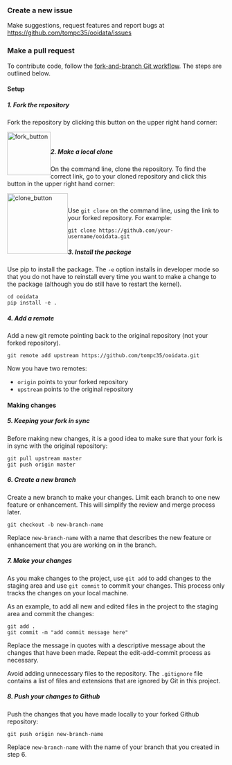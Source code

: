 ### Create a new issue

Make suggestions, request features and report bugs at https://github.com/tompc35/ooidata/issues

### Make a pull request

To contribute code, follow the [fork-and-branch Git workflow](https://blog.scottlowe.org/2015/01/27/using-fork-branch-git-workflow/). The steps are outlined below.

#### Setup

##### 1. Fork the repository

Fork the repository by clicking this button on the upper right hand corner:

<img src="https://upload.wikimedia.org/wikipedia/commons/3/38/GitHub_Fork_Button.png"
       alt="fork_button"
       style="float: left; width:100px" />
</br>

##### 2. Make a local clone

On the command line, clone the repository. To find the correct link, go to your cloned repository and click this button in the upper right hand corner:

<img src="https://www.vexwiki.org/_media/programming/version_control/gitclone.png"
       alt="clone_button"
       style="float: left; width:140px" />
</br>

Use `git clone` on the command line, using the link to your forked repository. For example:

```
git clone https://github.com/your-username/ooidata.git
```

##### 3. Install the package

Use pip to install the package. The `-e` option installs in developer mode so that you do not have to reinstall every time you want to make a change to the package (although you do still have to restart the kernel).

```
cd ooidata
pip install -e .
```

##### 4. Add a remote

Add a new git remote pointing back to the original repository (not your forked repository).

```
git remote add upstream https://github.com/tompc35/ooidata.git
```

Now you have two remotes:
* `origin` points to your forked repository
* `upstream` points to the original repository

#### Making changes

##### 5. Keeping your fork in sync

Before making new changes, it is a good idea to make sure that your fork is in sync with the original repository:

```
git pull upstream master
git push origin master
```

##### 6. Create a new branch

Create a new branch to make your changes. Limit each branch to one new feature or enhancement. This will simplify the review and merge process later.

```
git checkout -b new-branch-name
```

Replace `new-branch-name` with a name that describes the new feature or enhancement that you are working on in the branch.

##### 7. Make your changes

As you make changes to the project, use `git add` to add changes to the staging area and use `git commit` to commit your changes. This process only tracks the changes on your local machine.

As an example, to add all new and edited files in the project to the staging area and commit the changes:
```
git add .
git commit -m "add commit message here"
```

Replace the message in quotes with a descriptive message about the changes that have been made. Repeat the edit-add-commit process as necessary.

Avoid adding unnecessary files to the repository. The `.gitignore` file contains a list of files and extensions that are ignored by Git in this project.

##### 8. Push your changes to Github

Push the changes that you have made locally to your forked Github repository:

```
git push origin new-branch-name
```

Replace `new-branch-name` with the name of your branch that you created in step 6.
